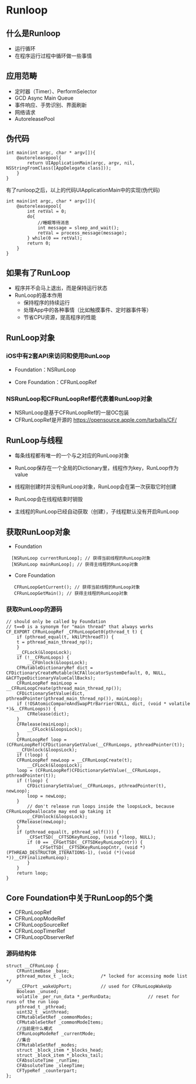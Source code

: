 # Runloop
## 什么是Runloop
- 运行循环
- 在程序运行过程中循环做一些事情
## 应用范畴
- 定时器（Timer）、PerformSelector
- GCD Async Main Queue
- 事件响应、手势识别、界面刷新
- 网络请求
- AutoreleasePool
## 伪代码
```objc
int main(int argc, char * argv[]){
    @autoreleasepool{
        return UIApplicationMain(argc, argv, nil, NSStringFromClass([AppDelegate class]));
    }
}
```
有了runloop之后，以上的代码UIApplicationMain中的实现(伪代码)
```objc
int main(int argc, char * argv[]){
    @autoreleasepool{
        int retVal = 0;
        do{
            //睡眠等待消息
            int message = sleep_and_wait();
            retVal = process_message(message);
        } while(0 == retVal);
        return 0;
    }
}
```
## 如果有了RunLoop
- 程序并不会马上退出，而是保持运行状态
- RunLoop的基本作用
  - 保持程序的持续运行
  - 处理App中的各种事情（比如触摸事件、定时器事件等）
  - 节省CPU资源，提高程序的性能
## RunLoop对象
### iOS中有2套API来访问和使用RunLoop
- Foundation：NSRunLoop

- Core Foundation：CFRunLoopRef

### NSRunLoop和CFRunLoopRef都代表着RunLoop对象
- NSRunLoop是基于CFRunLoopRef的一层OC包装
- CFRunLoopRef是开源的
https://opensource.apple.com/tarballs/CF/

## RunLoop与线程
- 每条线程都有唯一的一个与之对应的RunLoop对象

- RunLoop保存在一个全局的Dictionary里，线程作为key，RunLoop作为value

- 线程刚创建时并没有RunLoop对象，RunLoop会在第一次获取它时创建

- RunLoop会在线程结束时销毁

- 主线程的RunLoop已经自动获取（创建），子线程默认没有开启RunLoop
## 获取RunLoop对象
- Foundation
```objc
  [NSRunLoop currentRunLoop]; // 获得当前线程的RunLoop对象
  [NSRunLoop mainRunLoop]; // 获得主线程的RunLoop对象
```

- Core Foundation
```objc
   CFRunLoopGetCurrent(); // 获得当前线程的RunLoop对象
   CFRunLoopGetMain(); // 获得主线程的RunLoop对象
```
### 获取RunLoop的源码
```objc
// should only be called by Foundation
// t==0 is a synonym for "main thread" that always works
CF_EXPORT CFRunLoopRef _CFRunLoopGet0(pthread_t t) {
    if (pthread_equal(t, kNilPthreadT)) {
	t = pthread_main_thread_np();
    }
    __CFLock(&loopsLock);
    if (!__CFRunLoops) {
        __CFUnlock(&loopsLock);
	CFMutableDictionaryRef dict = CFDictionaryCreateMutable(kCFAllocatorSystemDefault, 0, NULL, &kCFTypeDictionaryValueCallBacks);
	CFRunLoopRef mainLoop = __CFRunLoopCreate(pthread_main_thread_np());
	CFDictionarySetValue(dict, pthreadPointer(pthread_main_thread_np()), mainLoop);
	if (!OSAtomicCompareAndSwapPtrBarrier(NULL, dict, (void * volatile *)&__CFRunLoops)) {
	    CFRelease(dict);
	}
	CFRelease(mainLoop);
        __CFLock(&loopsLock);
    }
    CFRunLoopRef loop = (CFRunLoopRef)CFDictionaryGetValue(__CFRunLoops, pthreadPointer(t));
    __CFUnlock(&loopsLock);
    if (!loop) {
	CFRunLoopRef newLoop = __CFRunLoopCreate(t);
        __CFLock(&loopsLock);
	loop = (CFRunLoopRef)CFDictionaryGetValue(__CFRunLoops, pthreadPointer(t));
	if (!loop) {
	    CFDictionarySetValue(__CFRunLoops, pthreadPointer(t), newLoop);
	    loop = newLoop;
	}
        // don't release run loops inside the loopsLock, because CFRunLoopDeallocate may end up taking it
        __CFUnlock(&loopsLock);
	CFRelease(newLoop);
    }
    if (pthread_equal(t, pthread_self())) {
        _CFSetTSD(__CFTSDKeyRunLoop, (void *)loop, NULL);
        if (0 == _CFGetTSD(__CFTSDKeyRunLoopCntr)) {
            _CFSetTSD(__CFTSDKeyRunLoopCntr, (void *)(PTHREAD_DESTRUCTOR_ITERATIONS-1), (void (*)(void *))__CFFinalizeRunLoop);
        }
    }
    return loop;
}
```
## Core Foundation中关于RunLoop的5个类
- CFRunLoopRef
- CFRunLoopModeRef
- CFRunLoopSourceRef
- CFRunLoopTimerRef
- CFRunLoopObserverRef
### 源码结构体
```objc
struct __CFRunLoop {
    CFRuntimeBase _base;
    pthread_mutex_t _lock;			/* locked for accessing mode list */
    __CFPort _wakeUpPort;			// used for CFRunLoopWakeUp 
    Boolean _unused;
    volatile _per_run_data *_perRunData;              // reset for runs of the run loop
    pthread_t _pthread;
    uint32_t _winthread;
    CFMutableSetRef _commonModes;
    CFMutableSetRef _commonModeItems;
    //当前是什么模式
    CFRunLoopModeRef _currentMode;
    //集合
    CFMutableSetRef _modes;
    struct _block_item *_blocks_head;
    struct _block_item *_blocks_tail;
    CFAbsoluteTime _runTime;
    CFAbsoluteTime _sleepTime;
    CFTypeRef _counterpart;
};

```